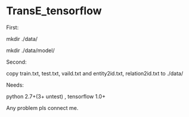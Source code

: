 # TransE_tensorflow

First:

  mkdir ./data/
  
  mkdir ./data/model/

Second: 

  copy train.txt, test.txt, vaild.txt and entity2id.txt, relation2id.txt to ./data/


Needs:

  python 2.7+(3+ untest) , tensorflow 1.0+


Any problem pls connect me.
 
